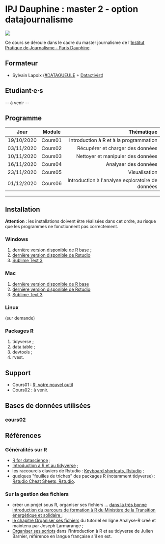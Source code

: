 # IPJ Dauphine : master 2 - option datajournalisme

![](https://www.ipj.eu/wp-content/uploads/2019/03/Logo-IPJ-2019.png)

Ce cours se déroule dans le cadre du master journalisme de l'[Institut Pratique de Journalisme - Paris Dauphine](https://www.ipj.eu/).

## Formateur
* Sylvain Lapoix ([#DATAGUEULE](https://www.youtube.com/user/datagueule) + [Datactivist](https://datactivist.coop/))

## Etudiant·e·s

-- à venir --

## Programme


| Jour | Module | Thématique | 
| :-----: | :-----: |  -----: | 
| 19/10/2020 | Cours01 | Introduction à R et à la programmation | 
| 03/11/2020 | Cours02 | Récupérer et charger des données | 
| 10/11/2020 | Cours03 | Nettoyer et manipuler des données | 
| 16/11/2020 | Cours04 | Analyser des données | 
| 23/11/2020 | Cours05 | Visualisation | 
| 01/12/2020 | Cours06 | Introduction à l'analyse exploratoire de données | 

------

## Installation

**Attention** : les installations doivent être réalisées dans cet ordre, au risque que les programmes ne fonctionnent pas correctement.

### Windows
1. [dernière version disponible de R base](https://cran.r-project.org/bin/windows/base/) ;
2. [dernière version disponible de Rstudio](https://rstudio.com/products/rstudio/download/#download)
3. [Sublime Text 3](https://www.sublimetext.com/3)

### Mac
1. [dernière version disponible de R base](https://cran.r-project.org/bin/macosx/)
2. [dernière version disponible de Rstudio](https://rstudio.com/products/rstudio/download/#download)
3. [Sublime Text 3](https://www.sublimetext.com/3)

### Linux
(sur demande)

### Packages R
1. tidyverse ;
2. data.table ;
3. devtools ;
4. rvest.

## Support

* Cours01 : [R, votre nouvel outil](https://sylvainlapoix.github.io/ipj_ddj_20202021/cours01/#1)
* Cours02 : à venir.

## Bases de données utilisées

### cours02

## Références

### Généralités sur R
* [R for datascience](https://r4ds.had.co.nz/) ;
* [Introduction à R et au tidyverse](https://juba.github.io/tidyverse/) ;
* les raccourcis claviers de Rstudio : [Keyboard shortcuts, Rstudio](https://support.rstudio.com/hc/en-us/articles/200711853-Keyboard-Shortcuts) ;
* quelques "feuilles de triches" des packages R (notamment tidyverse) : [Rstudio Cheat Sheets, Rstudio](https://rstudio.com/resources/cheatsheets/).

### Sur la gestion des fichiers
* créer un projet sous R, organiser ses fichiers ... [dans la très bonne introduction du parcours de formation à R du Ministère de la Transition énergétique et solidaire ](https://mtes-mct.github.io/parcours-r/m2/bien-commencer.html) ;
* [le chapitre Organiser ses fichiers](http://larmarange.github.io/analyse-R/organiser-ses-fichiers.html) du tutoriel en ligne Analyse-R créé et maintenu par Joseph Larmarange ;
* [Organiser ses scripts](https://juba.github.io/tidyverse/05-organiser.html) dans l'Introduction à R et au tidyverse de Julien Barnier, référence en langue française s'il en est.